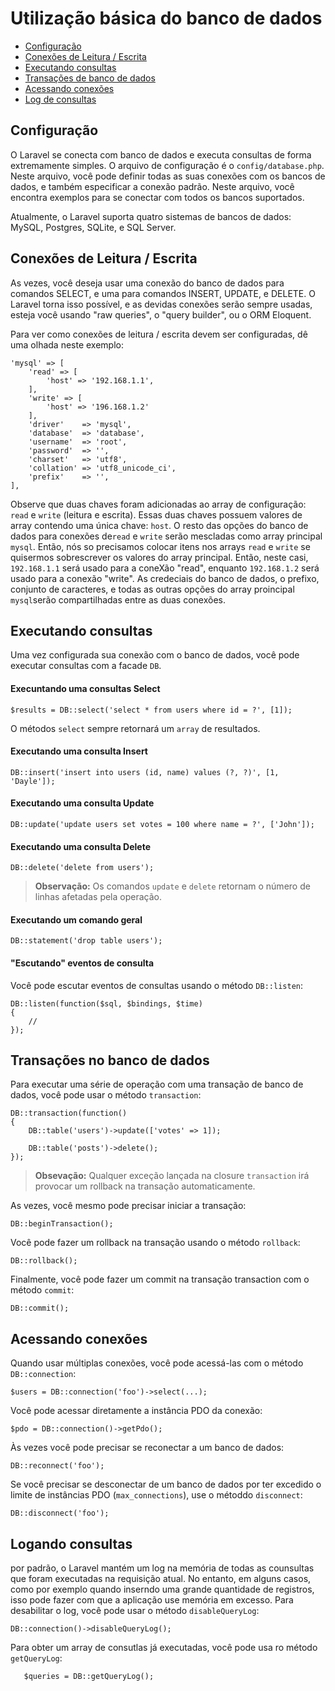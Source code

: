 # Utilização básica do banco de dados

- [Configuração](#configuration)
- [Conexões de Leitura / Escrita](#read-write-connections)
- [Executando consultas](#running-queries)
- [Transações de banco de dados](#database-transactions)
- [Acessando conexões](#accessing-connections)
- [Log de consultas](#query-logging)

<a name="configuration"></a>
## Configuração

O Laravel se conecta com banco de dados e executa consultas de forma extremamente simples. O arquivo de configuração é o `config/database.php`. Neste arquivo, você pode definir todas as suas conexões com os bancos de dados, e também especificar a conexão padrão. Neste arquivo, você encontra exemplos para se conectar com todos os bancos suportados.

Atualmente, o Laravel suporta quatro sistemas de bancos de dados: MySQL, Postgres, SQLite, e SQL Server.

<a name="read-write-connections"></a>
## Conexões de Leitura / Escrita

As vezes, você deseja usar uma conexão do banco de dados para comandos SELECT, e uma para comandos INSERT, UPDATE, e DELETE. O Laravel torna isso possível, e as devidas conexões serão sempre usadas, esteja você usando "raw queries", o "query builder", ou o ORM Eloquent.

Para ver como conexões de leitura / escrita devem ser configuradas, dê uma olhada neste exemplo:

	'mysql' => [
		'read' => [
			'host' => '192.168.1.1',
		],
		'write' => [
			'host' => '196.168.1.2'
		],
		'driver'    => 'mysql',
		'database'  => 'database',
		'username'  => 'root',
		'password'  => '',
		'charset'   => 'utf8',
		'collation' => 'utf8_unicode_ci',
		'prefix'    => '',
	],

Observe que duas chaves foram adicionadas ao array de configuração: `read` e `write` (leitura e escrita). Essas duas chaves possuem valores de array contendo uma única chave: `host`. O resto das opções do banco de dados para conexões de`read` e `write` serão mescladas como array principal `mysql`. Então, nós so precisamos colocar itens nos arrays `read` e `write` se quisermos sobrescrever os valores do array principal. Então, neste casi, `192.168.1.1` será usado para a coneXão "read", enquanto `192.168.1.2` será usado para a conexão "write". As credeciais do banco de dados, o prefixo, conjunto de caracteres, e todas as outras opções do array proincipal `mysql`serão compartilhadas entre as duas conexões.

<a name="running-queries"></a>
## Executando consultas

Uma vez configurada sua conexão com o banco de dados, você pode executar consultas com a facade `DB`.

#### Execuntando uma consultas Select

	$results = DB::select('select * from users where id = ?', [1]);

O métodos `select` sempre retornará um `array` de resultados.

#### Executando uma consulta Insert

	DB::insert('insert into users (id, name) values (?, ?)', [1, 'Dayle']);

#### Executando uma consulta Update

	DB::update('update users set votes = 100 where name = ?', ['John']);

#### Executando uma consulta Delete

	DB::delete('delete from users');

> **Observação:** Os comandos `update` e `delete` retornam o número de linhas afetadas pela operação.

#### Executando um comando geral

	DB::statement('drop table users');

#### "Escutando" eventos de consulta

Você pode escutar eventos de consultas usando o método `DB::listen`:

	DB::listen(function($sql, $bindings, $time)
	{
		//
	});

<a name="database-transactions"></a>
## Transações no banco de dados

Para executar uma série de operação com uma transação de banco de dados, você pode usar o método `transaction`:

	DB::transaction(function()
	{
		DB::table('users')->update(['votes' => 1]);

		DB::table('posts')->delete();
	});

> **Obsevação:** Qualquer exceção lançada na closure `transaction` irá provocar um rollback na transação automaticamente.

As vezes, você mesmo pode precisar iniciar a transação:

	DB::beginTransaction();

Você pode fazer um rollback na transação usando o método `rollback`:

	DB::rollback();

Finalmente, você pode fazer um commit na transação transaction com o método `commit`:

	DB::commit();

<a name="accessing-connections"></a>
## Acessando conexões

Quando usar múltiplas conexões, você pode acessá-las com o método `DB::connection`:

	$users = DB::connection('foo')->select(...);

Você pode acessar diretamente a instância PDO da conexão:

	$pdo = DB::connection()->getPdo();

Às vezes você pode precisar se reconectar a um banco de dados:

	DB::reconnect('foo');

Se você precisar se desconectar de um banco de dados por ter excedido o limite de instâncias PDO (`max_connections`), use o métoddo `disconnect`:

	DB::disconnect('foo');

<a name="query-logging"></a>
## Logando consultas

por padrão, o Laravel mantém um log na memória de todas as counsultas que foram executadas na requisição atual. No entanto, em alguns casos, como por exemplo quando inserndo uma grande quantidade de registros, isso pode fazer com que a aplicação use memória em excesso. Para desabilitar o log, você pode usar o método `disableQueryLog`:

	DB::connection()->disableQueryLog();

Para obter um array de consutlas já executadas, você pode usa ro método `getQueryLog`:

       $queries = DB::getQueryLog();
